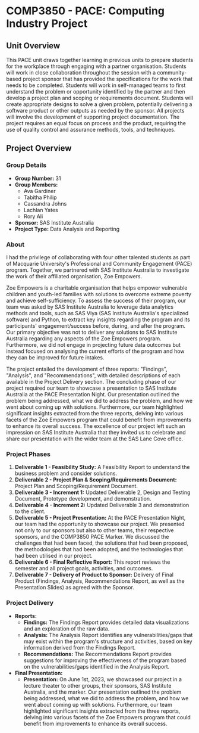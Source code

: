 # COMP3850 - PACE: Computing Industry Project

## Unit Overview
This PACE unit draws together learning in previous units to prepare students for the workplace through engaging with a partner organisation. Students will work in close collaboration throughout the session with a community-based project sponsor that has provided the specifications for the work that needs to be completed. Students will work in self-managed teams to first understand the problem or opportunity identified by the partner and then develop a project plan and scoping or requirements document. Students will create appropriate designs to solve a given problem, potentially delivering a software product or other outputs as needed by the sponsor. All projects will involve the development of supporting project documentation. The project requires an equal focus on process and the product, requiring the use of quality control and assurance methods, tools, and techniques.

## Project Overview

### Group Details
- **Group Number:** 31 
- **Group Members:**
  - Ava Gardiner
  - Tabitha Philip
  - Cassandra Johns
  - Lachlan Yates
  - Rory Ali
- **Sponsor:** SAS Institute Australia
- **Project Type:** Data Analysis and Reporting

### About
I had the privilege of collaborating with four other talented students as part of Macquarie University's Professional and Community Engagement (PACE) program. Together, we partnered with SAS Institute Australia to investigate the work of their affiliated organisation, Zoe Empowers.

Zoe Empowers is a charitable organisation that helps empower vulnerable children and youth-led families with solutions to overcome extreme poverty and achieve self-sufficiency. To assess the success of their program, our team was asked by SAS Institute Australia to leverage data analytics methods and tools, such as SAS Viya (SAS Institute Australia's specialized software) and Python, to extract key insights regarding the program and its participants' engagement/success before, during, and after the program. Our primary objective was not to deliver any solutions to SAS Institute Australia regarding any aspects of the Zoe Empowers program. Furthermore, we did not engage in projecting future data outcomes but instead focused on analysing the current efforts of the program and how they can be improved for future intakes.

The project entailed the development of three reports: "Findings", "Analysis", and "Recommendations", with detailed descriptions of each available in the Project Delivery section. The concluding phase of our project required our team to showcase a presentation to SAS Institute Australia at the PACE Presentation Night. Our presentation outlined the problem being addressed, what we did to address the problem, and how we went about coming up with solutions. Furthermore, our team highlighted significant insights extracted from the three reports, delving into various facets of the Zoe Empowers program that could benefit from improvements to enhance its overall success. The excellence of our project left such an impression on SAS Institute Australia that they invited us to celebrate and share our presentation with the wider team at the SAS Lane Cove office.

### Project Phases
1. **Deliverable 1 - Feasibility Study:** A Feasibility Report to understand the business problem and consider solutions.
2. **Deliverable 2 - Project Plan & Scoping/Requirements Document:** Project Plan and Scoping/Requirement Document.
3. **Deliverable 3 - Increment 1:** Updated Deliverable 2, Design and Testing Document, Prototype development, and demonstration.
4. **Deliverable 4 - Increment 2:** Updated Deliverable 3 and demonstration to the client.
5. **Deliverable 5 - Project Presentation:** At the PACE Presentation Night, our team had the opportunity to showcase our project. We presented not only to our sponsors but also to other teams, their respective sponsors, and the COMP3850 PACE Marker. We discussed the challenges that had been faced, the solutions that had been proposed, the methodologies that had been adopted, and the technologies that had been utilised in our project.
7. **Deliverable 6 - Final Reflective Report:** This report reviews the semester and all project goals, activities, and outcomes.
8. **Deliverable 7 - Delivery of Product to Sponsor:** Delivery of Final Product (Findings, Analysis, Recommendations Report, as well as the Presentation Slides) as agreed with the Sponsor.

### Project Delivery
- **Reports:**
  - **Findings:** The Findings Report provides detailed data visualizations and an exploration of the raw data.
  - **Analysis:** The Analysis Report identifies any vulnerabilities/gaps that may exist within the program's structure and activities, based on key information derived from the Findings Report.
  - **Recommendations:** The Recommendations Report provides suggestions for improving the effectiveness of the program based on the vulnerabilities/gaps identified in the Analysis Report.
- **Final Presentation:** 
  - **Presentation:** On June 1st, 2023, we showcased our project in a lecture theater to other groups, their sponsors, SAS Institute Australia, and the marker. Our presentation outlined the problem being addressed, what we did to address the problem, and how we went about coming up with solutions. Furthermore, our team highlighted significant insights extracted from the three reports, delving into various facets of the Zoe Empowers program that could benefit from improvements to enhance its overall success. 
